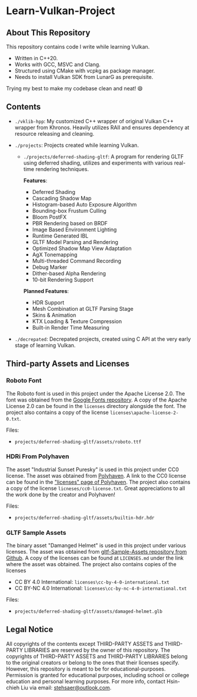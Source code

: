 # Learn-Vulkan-Project

## About This Repository

This repository contains code I write while learning Vulkan.

- Written in C++20.
- Works with GCC, MSVC and Clang.
- Structured using CMake with vcpkg as package manager.
- Needs to install Vulkan SDK from LunarG as prerequisite.

Trying my best to make my codebase clean and neat! :smile:

## Contents

- `./vklib-hpp`: My customized C++ wrapper of original Vulkan C++ wrapper from Khronos. Heavily utilizes RAII and ensures dependency at resource releasing and cleaning.

- `./projects`: Projects created while learning Vulkan.

  - `./projects/deferred-shading-gltf`: A program for rendering GLTF using deferred shading, utilizes and experiments with various real-time rendering techniques.

    **Features**:

    - Deferred Shading
    - Cascading Shadow Map
    - Histogram-based Auto Exposure Algorithm
    - Bounding-box Frustum Culling
    - Bloom PostFX
    - PBR Rendering based on BRDF
    - Image Based Environment Lighting
    - Runtime Generated IBL
    - GLTF Model Parsing and Rendering
    - Optimized Shadow Map View Adaptation
    - AgX Tonemapping
    - Multi-threaded Command Recording
    - Debug Marker
    - Dither-based Alpha Rendering
    - 10-bit Rendering Support

    **Planned Features**:

    - HDR Support
    - Mesh Combination at GLTF Parsing Stage
    - Skins & Animation
    - KTX Loading & Texture Compression
    - Built-in Render Time Measuring

- `./decrepated`: Decrepated projects, created using C API at the very early stage of learning Vulkan.

## Third-party Assets and Licenses

### Roboto Font

The Roboto font is used in this project under the Apache License 2.0. The font was obtained from the [Google Fonts repository](https://github.com/googlefonts/roboto/releases). A copy of the Apache License 2.0 can be found in the `licenses` directory alongside the font. The project also contains a copy of the license `licenses\apache-license-2-0.txt`.

Files:

- `projects/deferred-shading-gltf/assets/roboto.ttf`

### HDRi From Polyhaven

The asset "Industrial Sunset Puresky" is used in this project under CC0 license. The asset was obtained from [Polyhaven](https://polyhaven.com/a/industrial_sunset_puresky). A link to the CC0 license can be found in the ["licenses" page of Polyhaven](https://polyhaven.com/license). The project also contains a copy of the license `licneses/cc0-license.txt`. Great appreciations to all the work done by the creator and Polyhaven!

Files:

- `projects/deferred-shading-gltf/assets/builtin-hdr.hdr`

### GLTF Sample Assets

The binary asset "Damanged Helmet" is used in this project under various licenses. The asset was obtained from [gltf-Sample-Assets repository from Github](https://github.com/KhronosGroup/glTF-Sample-Assets/tree/main/Models/DamagedHelmet). A copy of the licenses can be found at `LICENSES.md` under the link where the asset was obtained. The project also contains copies of the licenses

- CC BY 4.0 International: `licenses\cc-by-4-0-international.txt`
- CC BY-NC 4.0 International: `licenses\cc-by-nc-4-0-international.txt`

Files:

- `projects/deferred-shading-gltf/assets/damaged-helmet.glb`

## Legal Notice

All copyrights of the contents except THIRD-PARTY ASSETS and THIRD-PARTY LIBRARIES are reserved by the owner of this repository. The copyrights of THIRD-PARTY ASSETS and THIRD-PARTY LIBRARIES belong to the original creators or belong to the ones that their licenses specify. However, this repository is meant to be for educational-purposes. Permission is granted for educational purposes, including school or college education and personal learning purposes. For more info, contact Hsin-chieh Liu via email: <stehsaer@outlook.com>.
